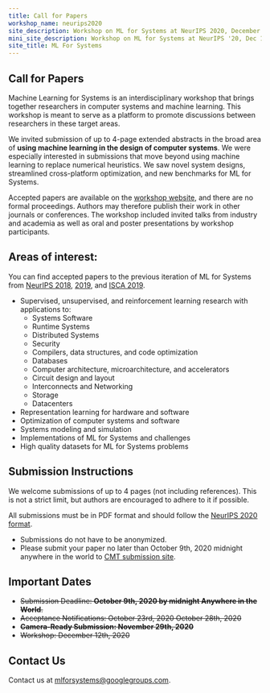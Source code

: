```yaml
---
title: Call for Papers
workshop_name: neurips2020
site_description: Workshop on ML for Systems at NeurIPS 2020, December 12th, Zoomville
mini_site_description: Workshop on ML for Systems at NeurIPS '20, Dec 12th, Zoomville
site_title: ML For Systems
---
```

<div class="inner clearfix">
    <section class="main-content call_for_papers_section">
        <h2>Call for Papers</h2>
        <p>Machine Learning for Systems is an interdisciplinary workshop that brings together researchers in computer systems and machine learning. This workshop is meant to serve as a platform to promote discussions between researchers in these target areas.</p>
        <p>We invited submission of up to 4-page extended abstracts in the broad area of <b>using machine learning in the design of computer systems</b>. We were especially interested in submissions that move beyond using machine learning to replace numerical heuristics. We saw novel system designs, streamlined cross-platform optimization, and new benchmarks for ML for Systems.</p>
        <p>Accepted papers are available on the <a href="/neurips2020/accepted_papers.html">workshop website</a>, and there are no formal proceedings. Authors may therefore publish their work in other journals or conferences.
        The workshop included invited talks from industry and academia as well as oral and poster presentations by workshop participants.</p>
    </section>
</div>
<div class="areas_of_interest_section">
    <div class="inner clearfix">
        <section class="main-content">
            <h2>Areas of interest:</h2>
            <p>
                You can find accepted papers to the previous iteration of ML for Systems from <a href="/neurips2018/accepted_papers.html">NeurIPS 2018</a>, <a href="/neurips2019/accepted_papers.html">2019</a>, and <a href="/isca2019/accepted_papers.html">ISCA 2019</a>.
            </p>
            <ul>
                <li>Supervised, unsupervised, and reinforcement learning research with applications to:
                    <ul>
                        <li>Systems Software</li>
                        <li>Runtime Systems</li>
                        <li>Distributed Systems</li>
                        <li>Security</li>
                        <li>Compilers, data structures, and code optimization</li>
                        <li>Databases</li>
                        <li>Computer architecture, microarchitecture, and accelerators</li>
                        <li>Circuit design and layout</li>
                        <li>Interconnects and Networking</li>
                        <li>Storage</li>
                        <li>Datacenters</li>
                    </ul>
                </li>
                <li>Representation learning for hardware and software</li>
                <li>Optimization of computer systems and software</li>
                <li>Systems modeling and simulation</li>
                <li>Implementations of ML for Systems and challenges</li>
                <li>High quality datasets for ML for Systems problems</li>
            </ul>
        </section>
    </div>
</div>
<div class="submission_section">
    <div class="inner clearfix">
        <section class="main-content">
            <h2>Submission Instructions</h2>
            <p>
                We welcome submissions of up to 4 pages (not including references). This is not a strict limit, but authors are encouraged to adhere to it if possible.
            </p>
            <p>
                All submissions must be in PDF format and should follow the <a href="https://neurips.cc/Conferences/2020/PaperInformation/StyleFiles">NeurIPS 2020 format</a>.
            </p>
            <ul>
                <li>Submissions do not have to be anonymized.</li>
                <li>Please submit your paper no later than October 9th, 2020 midnight anywhere in the world to <a href="https://cmt3.research.microsoft.com/MLFS2020/Submission/Index">CMT submission site</a>.</li>
            </ul>
            <h2>Important Dates</h2>
            <ul>
                <li><del>Submission Deadline: <b>October 9th, 2020 by midnight Anywhere in the World</b>.</del></li>
                <li><del>Acceptance Notifications: <del> October 23rd, 2020</del> October 28th, 2020 </del></li>
                <li><del><b>Camera-Ready Submission: November 29th, 2020</b></del></li>
                <li><del>Workshop: December 12th, 2020</del></li>
            </ul>
        </section>
    </div>
</div>
<div class="contact-us-section">
    <div class="inner clearfix">
        <section class="main-content">
            <h2>Contact Us</h2>
            <p>
                Contact us at <a href="mailto:mlforsystems@googlegroups.com">mlforsystems@googlegroups.com</a>.
            </p>
        </section>
    </div>
</div>
